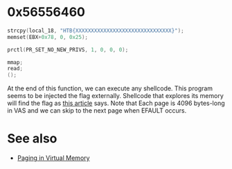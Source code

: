 # 0x56556460

```c
strcpy(local_18, "HTB{XXXXXXXXXXXXXXXXXXXXXXXXXXXXXXX}");
memset(EBX+0x78, 0, 0x25);

prctl(PR_SET_NO_NEW_PRIVS, 1, 0, 0, 0);

mmap;
read;
();
```

At the end of this function, we can execute any shellcode.
This program seems to be injected the flag externally.
Shellcode that explores its memory will find the flag as [this article](https://shakuganz.com/2021/07/14/hackthebox-hunting-write-up/) says. Note that Each page is 4096 bytes-long in VAS and we can skip to the next page when EFAULT occurs.

# See also

* [Paging in Virtual Memory](https://compas.cs.stonybrook.edu/~nhonarmand/courses/fa17/cse306/slides/06-paging.pdf)
